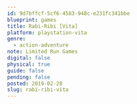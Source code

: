```yaml
---
id: 9d7bffcf-5cf6-4583-948c-e231fc341bbe
blueprint: games
title: Rabi-Ribi [Vita]
platform: playstation-vita
genre:
  - action-adventure
note: Limited Run Games
digital: false
physical: true
guide: false
pending: false
posted: 2019-02-28
slug: rabi-ribi-vita
---
```

